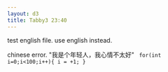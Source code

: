 ```yaml
---
layout: d3
title: Tabby3 23:40
---
```

test english file.
use english instead.

chinese error.
"我是个年轻人，我心情不太好"
<code>
for(int i=0;i<100;i++){
	i = +1;
}
</code>
